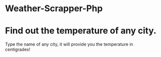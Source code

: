 # Weather-Scrapper-Php
<h1>Find out the temperature of any city.</h1>

<p> Type the name of any city, it will provide you the temperature in centigrades!</p>

